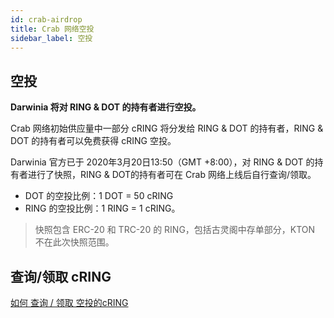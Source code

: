 ```yaml
---
id: crab-airdrop
title: Crab 网络空投
sidebar_label: 空投
---
```

## 空投
**Darwinia 将对 RING & DOT 的持有者进行空投。**

Crab 网络初始供应量中一部分 cRING 将分发给 RING & DOT 的持有者，RING & DOT 的持有者可以免费获得 cRING 空投。

Darwinia 官方已于 2020年3月20日13:50（GMT +8:00），对 RING & DOT 的持有者进行了快照，RING & DOT的持有者可在 Crab 网络上线后自行查询/领取。

- DOT 的空投比例：1 DOT = 50 cRING
- RING 的空投比例：1 RING = 1 cRING。

> 快照包含 ERC-20 和 TRC-20 的 RING，包括古灵阁中存单部分，KTON 不在此次快照范围。

## 查询/领取 cRING
[如何 查询 / 领取 空投的cRING](crab-tut-claim-cring)
